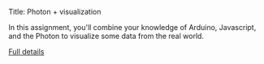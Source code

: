 Title: Photon + visualization

In this assignment, you'll combine your knowledge of Arduino,
Javascript, and the Photon to visualize some data from the real world.


[Full details](assignments/2017-11-21.html)